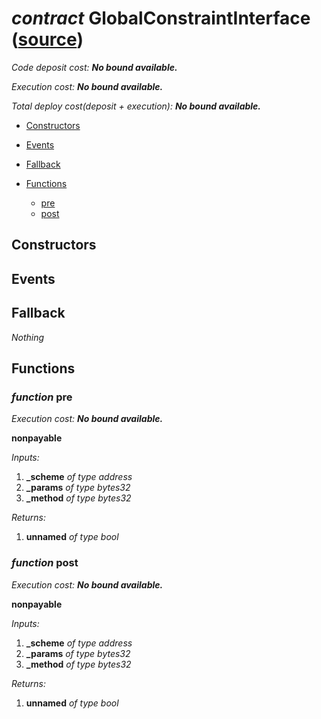 # *contract* GlobalConstraintInterface ([source](https://github.com/daostack/daostack/tree/master/./contracts/globalConstraints/GlobalConstraintInterface.sol))
> 
*Code deposit cost: **No bound available.***

*Execution cost: **No bound available.***

*Total deploy cost(deposit + execution): **No bound available.***

- [Constructors](#constructors)

- [Events](#events)

- [Fallback](#fallback)
- [Functions](#functions)
    - [pre](#function-pre)
    - [post](#function-post)
## Constructors

## Events

## Fallback
*Nothing*
## Functions
### *function* pre

*Execution cost: **No bound available.***

**nonpayable**

*Inputs:*
1. **_scheme** *of type address*
2. **_params** *of type bytes32*
3. **_method** *of type bytes32*

*Returns:*
1. **unnamed** *of type bool*


### *function* post

*Execution cost: **No bound available.***

**nonpayable**

*Inputs:*
1. **_scheme** *of type address*
2. **_params** *of type bytes32*
3. **_method** *of type bytes32*

*Returns:*
1. **unnamed** *of type bool*



